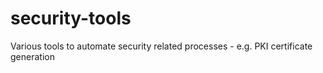 # security-tools
Various tools to automate security related processes - e.g. PKI certificate generation
